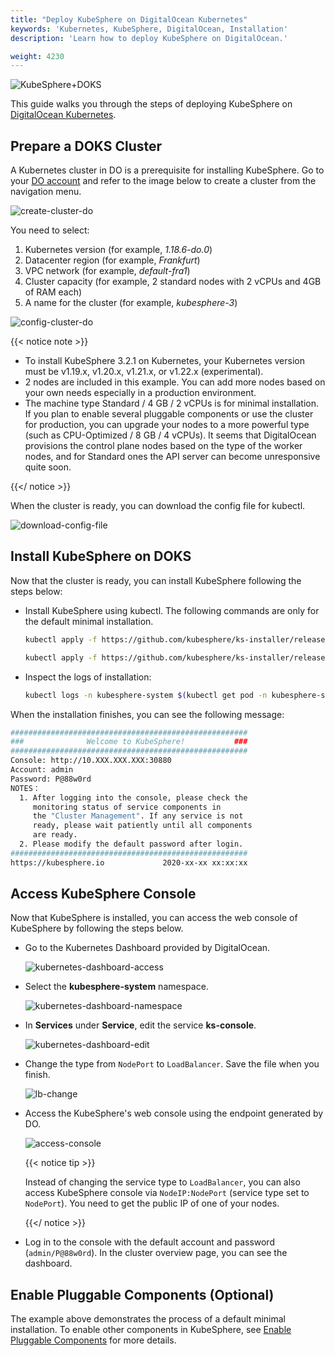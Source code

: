 ```yaml
---
title: "Deploy KubeSphere on DigitalOcean Kubernetes"
keywords: 'Kubernetes, KubeSphere, DigitalOcean, Installation'
description: 'Learn how to deploy KubeSphere on DigitalOcean.'

weight: 4230
---
```


![KubeSphere+DOKS](/images/docs/do/KubeSphere-DOKS.png)

This guide walks you through the steps of deploying KubeSphere on [DigitalOcean Kubernetes](https://www.digitalocean.com/products/kubernetes/).

## Prepare a DOKS Cluster

A Kubernetes cluster in DO is a prerequisite for installing KubeSphere. Go to your [DO account](https://cloud.digitalocean.com/) and refer to the image below to create a cluster from the navigation menu.

![create-cluster-do](/images/docs/do/create-cluster-do.png)

You need to select:

1. Kubernetes version (for example, *1.18.6-do.0*)
2. Datacenter region (for example, *Frankfurt*)
3. VPC network (for example, *default-fra1*)
4. Cluster capacity (for example, 2 standard nodes with 2 vCPUs and 4GB of RAM each)
5. A name for the cluster (for example, *kubesphere-3*)

![config-cluster-do](/images/docs/do/config-cluster-do.png)

{{< notice note >}}

- To install KubeSphere 3.2.1 on Kubernetes, your Kubernetes version must be v1.19.x, v1.20.x, v1.21.x, or v1.22.x (experimental).
- 2 nodes are included in this example. You can add more nodes based on your own needs especially in a production environment.
- The machine type Standard / 4 GB / 2 vCPUs is for minimal installation. If you plan to enable several pluggable components or use the cluster for production, you can upgrade your nodes to a more powerful type (such as CPU-Optimized / 8 GB / 4 vCPUs). It seems that DigitalOcean provisions the control plane nodes based on the type of the worker nodes, and for Standard ones the API server can become unresponsive quite soon.

{{</ notice >}}

When the cluster is ready, you can download the config file for kubectl.

![download-config-file](/images/docs/do/download-config-file.png)

## Install KubeSphere on DOKS

Now that the cluster is ready, you can install KubeSphere following the steps below:

- Install KubeSphere using kubectl. The following commands are only for the default minimal installation.

  ```bash
  kubectl apply -f https://github.com/kubesphere/ks-installer/releases/download/v3.2.1/kubesphere-installer.yaml
  
  kubectl apply -f https://github.com/kubesphere/ks-installer/releases/download/v3.2.1/cluster-configuration.yaml
  ```

- Inspect the logs of installation:

  ```bash
  kubectl logs -n kubesphere-system $(kubectl get pod -n kubesphere-system -l app=ks-install -o jsonpath='{.items[0].metadata.name}') -f
  ```

When the installation finishes, you can see the following message:

```bash
#####################################################
###              Welcome to KubeSphere!           ###
#####################################################
Console: http://10.XXX.XXX.XXX:30880
Account: admin
Password: P@88w0rd
NOTES：
  1. After logging into the console, please check the
     monitoring status of service components in
     the "Cluster Management". If any service is not
     ready, please wait patiently until all components
     are ready.
  2. Please modify the default password after login.
#####################################################
https://kubesphere.io             2020-xx-xx xx:xx:xx
```

## Access KubeSphere Console

Now that KubeSphere is installed, you can access the web console of KubeSphere by following the steps below.

- Go to the Kubernetes Dashboard provided by DigitalOcean.

  ![kubernetes-dashboard-access](/images/docs/do/kubernetes-dashboard-access.png)

- Select the **kubesphere-system** namespace.

  ![kubernetes-dashboard-namespace](/images/docs/do/kubernetes-dashboard-namespace.png)

- In **Services** under **Service**, edit the service **ks-console**.

  ![kubernetes-dashboard-edit](/images/docs/do/kubernetes-dashboard-edit.png)

- Change the type from `NodePort` to `LoadBalancer`. Save the file when you finish.

  ![lb-change](/images/docs/do/lb-change.png)

- Access the KubeSphere's web console using the endpoint generated by DO.

  ![access-console](/images/docs/do/access-console.png)

  {{< notice tip >}}

  Instead of changing the service type to `LoadBalancer`, you can also access KubeSphere console via `NodeIP:NodePort` (service type set to `NodePort`). You need to get the public IP of one of your nodes.

  {{</ notice >}}

- Log in to the console with the default account and password (`admin/P@88w0rd`). In the cluster overview page, you can see the dashboard.

## Enable Pluggable Components (Optional)

The example above demonstrates the process of a default minimal installation. To enable other components in KubeSphere, see [Enable Pluggable Components](../../../pluggable-components/) for more details.
